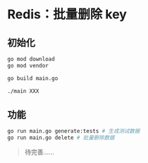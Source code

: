 # Redis：批量删除 key

## 初始化

```bash
go mod download
go mod vendor

go build main.go

./main XXX
```

## 功能

```bash
go run main.go generate:tests # 生成测试数据
go run main.go delete # 批量删除数据
```

> 待完善……